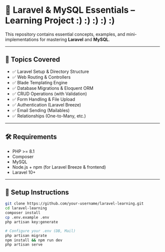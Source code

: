 # 🚀 Laravel & MySQL Essentials – Learning Project :) :) :) :) :)

This repository contains essential concepts, examples, and mini-implementations for mastering **Laravel** and **MySQL**.

---

## 📌 Topics Covered

- ✅ Laravel Setup & Directory Structure
- ✅ Web Routing & Controllers
- ✅ Blade Templating Engine
- ✅ Database Migrations & Eloquent ORM
- ✅ CRUD Operations (with Validation)
- ✅ Form Handling & File Upload
- ✅ Authentication (Laravel Breeze)
- ✅ Email Sending (Mailables)
- ✅ Relationships (One-to-Many, etc.)

---

## 🛠️ Requirements

- PHP >= 8.1
- Composer
- MySQL
- Node.js + npm (for Laravel Breeze & frontend)
- Laravel 10+

---

## 🚀 Setup Instructions

```bash
git clone https://github.com/your-username/laravel-learning.git
cd laravel-learning
composer install
cp .env.example .env
php artisan key:generate

# Configure your .env (DB, Mail)
php artisan migrate
npm install && npm run dev
php artisan serve
